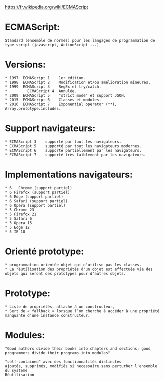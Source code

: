 https://fr.wikipedia.org/wiki/ECMAScript


# ECMAScript:
    Standard (ensemble de normes) pour les langages de programmation de type script (javascript, ActionScript ...)


# Versions:
    * 1997	ECMAScript 1	1er édition.
    * 1998	ECMAScript 2	Modification et/ou amélioration mineures.
    * 1999	ECMAScript 3	RegEx et try/catch.
    *         ECMAScript 4	Annulée.
    * 2009	ECMAScript 5	"strict mode" et support JSON.
    * 2015	ECMAScript 6	Classes et modules.
    * 2016	ECMAScript 7	Exponential operator (**), Array.prototype.includes.


# Support navigateurs:
    * ECMAScript 3    supporté par tout les navigateurs.
    * ECMAScript 5    supporté par tout les navigateurs modernes.
    * ECMAScript 6    supporté partiellement par les navigateurs.
    * ECMAScript 7    supporté très faiblement par les navigateurs.


# Implementations navigateurs:
    * 6   Chrome (support partiel)
    * 6	Firefox (support partiel)
    * 6	Edge (support partiel)
    * 6	Safari (support partiel)
    * 6	Opera (support partiel)
    * 5	Chrome 23
    * 5	Firefox 21
    * 5	Safari 6
    * 5	Opera 15
    * 5	Edge 12
    * 5	IE 10


# Orienté prototype:
    * programmation orientée objet qui n'utilise pas les classes.
    * La réutilisation des propriétés d'un objet est effectuée via des objets qui seront des prototypes pour d'autres objets.


# Prototype:
    * Liste de propriétés, attaché à un constructeur,
    * Sert de « fallback » lorsque l’on cherche à accéder à une propriété manquante d’une instance constructeur.


# Modules:
    "Good authors divide their books into chapters and sections; good programmers divide their programs into modules"

    "self-contained" avec des fonctionnalités distinctes
    ajoutés, supprimés, modifiés si necessaire sans perturber l'ensemble du systeme
    Réutilisation